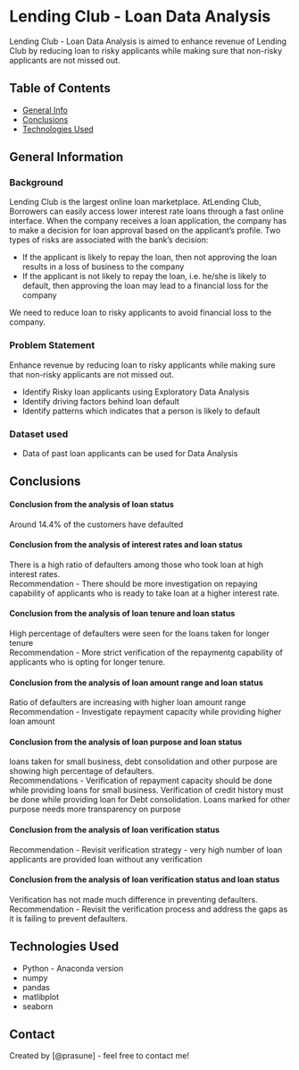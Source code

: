 # Lending Club - Loan Data Analysis
Lending Club - Loan Data Analysis is aimed to enhance revenue of Lending Club by reducing loan to risky applicants while making sure that non-risky applicants are not missed out.


## Table of Contents
* [General Info](#general-information)
* [Conclusions](#conclusions)
* [Technologies Used](#technologies-used)


## General Information
### Background
Lending Club is the largest online loan marketplace. AtLending Club, Borrowers can easily access lower interest rate loans through a fast online interface.
When the company receives a loan application, the company has to make a decision for loan approval based on the applicant’s profile. Two types of risks are associated with the bank’s decision:

* If the applicant is likely to repay the loan, then not approving the loan results in a loss of business to the company
* If the applicant is not likely to repay the loan, i.e. he/she is likely to default, then approving the loan may lead to a financial loss for the company

We need to reduce loan to risky applicants to avoid financial loss to the company.

### Problem Statement
Enhance revenue by reducing loan to risky applicants while making sure that non-risky applicants are not missed out.
* Identify Risky loan applicants using Exploratory Data Analysis
* Identify driving factors behind loan default
* Identify patterns which indicates that a person is likely to default

### Dataset used
* Data of past loan applicants can be used for Data Analysis

## Conclusions
#### Conclusion from the analysis of loan status
Around 14.4% of the customers have defaulted
#### Conclusion from the analysis of interest rates and loan status
There is a high ratio of defaulters among those who took loan at high interest rates. <br>
Recommendation - There should be more investigation on repaying capability of applicants who is ready to take loan at a higher interest rate.
#### Conclusion from the analysis of loan tenure and loan status
High percentage of defaulters were seen for the loans taken for longer tenure  <br>
Recommendation - More strict verification of the repaymentg capability of applicants who is opting for longer tenure.
#### Conclusion from the analysis of loan amount range and loan status
Ratio of defaulters are increasing with higher loan amount range  <br>
Recommendation - Investigate repayment capacity while providing higher loan amount
#### Conclusion from the analysis of loan purpose and loan status
loans taken for small business, debt consolidation and other purpose are showing high percentage of defaulters. <br>
Recommendations - Verification of repayment capacity should be done while providing loans for small business.
Verification of credit history must be done while providing loan for Debt consolidation.
Loans marked for other purpose needs more transparency on purpose
#### Conclusion from the analysis of loan verification status
Recommendation - Revisit verification strategy - very high number of loan applicants are provided loan without any verification
#### Conclusion from the analysis of loan verification status and loan status
Verification has not made much difference in preventing defaulters. <br>
Recommendation - Revisit the verification process and address the gaps as it is failing to prevent defaulters.

## Technologies Used
- Python - Anaconda version
- numpy
- pandas
- matlibplot
- seaborn


## Contact
Created by [@prasune] - feel free to contact me!


